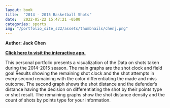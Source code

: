 ```yaml
---
layout: book
title:  "2014 - 2015 Basketball Shots"
date:   2022-05-22 15:47:21 -0500
categories: sports
img: "/portfolio_site_s22/assets/thumbnails/chenj.png"
---
```


<b>Author: Jack Chen</b>

<b><a href="https://data-viz.it.wisc.edu/content/17c066c7-339e-45d4-9562-fc2e57c04b7c">Click here to visit the interactive app.</a></b>

This personal portfolio presents a visualization of the Data on shots taken
during the 2014-2015 season. The main graphs are the shot clock and field goal
Results showing the remaining shot clock and the shot attempts in every second
remaining with the color differentiating the made and miss outcome. The second
graph shows the shot distance and the defender’s distance having the decision on
differentiating the shot by their points type or shot result. The remaining
graphs show the shot distance density and the count of shots by points type for
your information.


[jekyll-docs]: https://jekyllrb.com/docs/home
[jekyll-gh]:   https://github.com/jekyll/jekyll
[jekyll-talk]: https://talk.jekyllrb.com/
